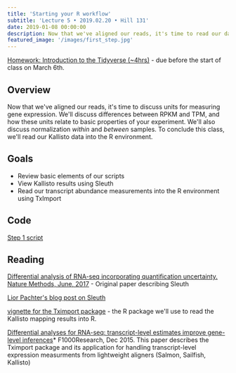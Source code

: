 ```yaml
---
title: 'Starting your R workflow'
subtitle: 'Lecture 5 • 2019.02.20 • Hill 131'
date: 2019-01-08 00:00:00
description: Now that we've aligned our reads, it's time to read our data into R.  We'll discuss units for measuring gene expression (RPKM, FPKM, and TPM), how these units relate to basic properties of your experiment, and how normalize within and between samples.  
featured_image: '/images/first_step.jpg'
---
```


[Homework: Introduction to the Tidyverse (~4hrs)](https://www.datacamp.com/courses/introduction-to-the-tidyverse) - due before the start of class on March 6th.

## Overview

Now that we've aligned our reads, it's time to discuss units for measuring gene expression.  We'll discuss differences between RPKM and TPM, and how these units relate to basic properties of your experiment.  We'll also discuss normalization *within* and *between* samples.  To conclude this class, we'll read our Kallisto data into the R environment.

## Goals

* Review basic elements of our scripts
* View Kallisto results using Sleuth
* Read our transcript abundance measurements into the R environment using TxImport

## Code

[Step 1 script](http://DIYtranscriptomics.github.io/Code/files/Step1_preprocessingKallisto.R)

## Reading

[Differential analysis of RNA-seq incorporating quantification uncertainty. Nature Methods, June, 2017](http://DIYtranscriptomics.github.io/Reading/files/sleuth.pdf) - Original paper describing Sleuth

[Lior Pachter's blog post on Sleuth](https://liorpachter.wordpress.com/2015/08/17/a-sleuth-for-rna-seq/)

[vignette for the Tximport package](https://bioconductor.org/packages/devel/bioc/vignettes/tximport/inst/doc/tximport.html) - the R package we'll use to read the Kallisto mapping results into R.

[Differential analyses for RNA-seq: transcript-level estimates improve gene-level inferences](http://f1000research.com/articles/4-1521/v2)* F1000Research, Dec 2015. This paper describes the Tximport package and its application for handling transcript-level expression measurments from lightweight aligners (Salmon, Sailfish, Kallisto)